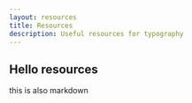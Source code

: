 ```yaml
---
layout: resources
title: Resources
description: Useful resources for typography
---
```

## Hello resources
this is also markdown
